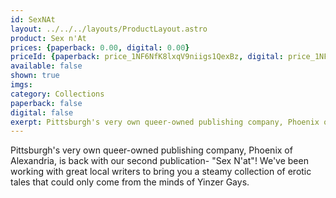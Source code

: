 ```yaml
---
id: SexNAt
layout: ../../../layouts/ProductLayout.astro
product: Sex n'At
prices: {paperback: 0.00, digital: 0.00}
priceId: {paperback: price_1NF6NfK8lxqV9niigs1QexBz, digital: price_1NF6NeK8lxqV9niiXvyMmvkD}
available: false
shown: true
imgs: 
category: Collections
paperback: false
digital: false
exerpt: Pittsburgh's very own queer-owned publishing company, Phoenix of Alexandria, is back with our second publication- "Sex N'at"!
---
```

Pittsburgh's very own queer-owned publishing company, Phoenix of Alexandria, is back with our second publication- "Sex N'at"! We've been working with great local writers to bring you a steamy collection of erotic tales that could only come from the minds of Yinzer Gays.